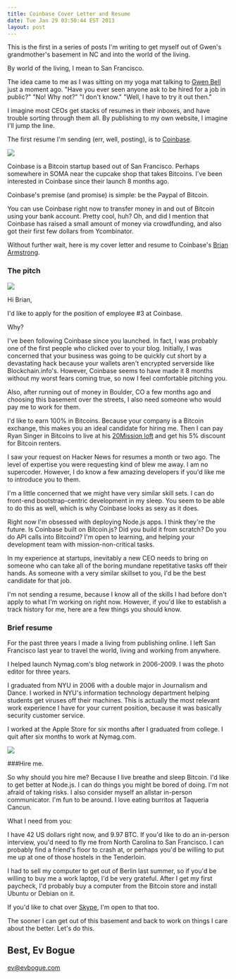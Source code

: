 ```yaml
---
title: Coinbase Cover Letter and Resume
date: Tue Jan 29 03:50:44 EST 2013
layout: post
---
```


This is the first in a series of posts I'm writing to get myself out of Gwen's grandmother's basement in NC and into the world of the living. 

By world of the living, I mean to San Francisco.

The idea came to me as I was sitting on my yoga mat talking to [Gwen Bell](http://gwenbell.com) just a moment ago. "Have you ever seen anyone ask to be hired for a job in public?" "No! Why not?" "I don't know." "Well, I have to try it out then."

I imagine most CEOs get stacks of resumes in their inboxes, and have trouble sorting through them all. By publishing to my own website, I imagine I'll jump the line.

The first resume I'm sending (err, well, posting), is to [Coinbase](http://coinbase.com/). 

<img src="/img/coinbase.png" />

Coinbase is a Bitcoin startup based out of San Francisco. Perhaps somewhere in SOMA near the cupcake shop that takes Bitcoins. I've been interested in Coinbase since their launch 8 months ago. 

Coinbase's premise (and promise) is simple: be the Paypal of Bitcoin. 

You can use Coinbase right now to transfer money in and out of Bitcoin using your bank account. Pretty cool, huh? Oh, and did I mention that Coinbase has raised a small amount of money via crowdfunding, and also got their first few dollars from Ycombinator.

Without further wait, here is my cover letter and resume to Coinbase's [Brian Armstrong](http://brianarmstrong.org/).

### The pitch

<img src="http://brianarmstrong.org/images/brian_armstrong.png" class="pull-right img-polaroid" />

Hi Brian,

I'd like to apply for the position of employee #3 at Coinbase. 

Why?

I've been following Coinbase since you launched. In fact, I was probably one of the first people who clicked over to your blog. Initially, I was concerned that your business was going to be quickly cut short by a devastating hack because your wallets aren't encrypted serverside like Blockchain.info's. However, Coinbase seems to have made it 8 months without my worst fears coming true, so now I feel comfortable pitching you.

Also, after running out of money in Boulder, CO a few months ago and choosing this basement over the streets, I also need someone who would pay me to work for them.

I'd like to earn 100% in Bitcoins. Because your company is a Bitcoin exchange, this makes you an ideal candidate for hiring me. Then I can pay Ryan Singer in Bitcoins to live at his [20Mission loft](http://20mission.com/) and get his 5% discount for Bitcoin renters.

I saw your request on Hacker News for resumes a month or two ago. The level of expertise you were requesting kind of blew me away. I am no supercoder. However, I do know a few amazing developers if you'd like me to introduce you to them. 

I'm a little concerned that we might have very similar skill sets. I can do front-end bootstrap-centric development in my sleep. You seem to be able to do this as well, which is why Coinbase looks as sexy as it does.

Right now I'm obsessed with deploying Node.js apps. I think they're the future. Is Coinbase built on Bitcoin.js? Did you build it from scratch? Do you do API calls into Bitcoind? I'm open to learning, and helping your development team with mission-non-critical tasks.

In my experience at startups, inevitably a new CEO needs to bring on someone who can take all of the boring mundane repetitative tasks off their hands. As someone with a very similar skillset to you, I'd be the best candidate for that job.

I'm not sending a resume, because I know all of the skills I had before don't apply to what I'm working on right now. However, if you'd like to establish a track history for me, here are a few things you should know.

### Brief resume

For the past three years I made a living from publishing online. I left San Francisco last year to travel the world, living and working from anywhere.

I helped launch Nymag.com's blog network in 2006-2009. I was the photo editor for three years.

I graduated from NYU in 2006 with a double major in Journalism and Dance. I worked in NYU's information technology department helping students get viruses off their machines. This is actually the most relevant work experience I have for your current position, because it was basically security customer service.

I worked at the Apple Store for six months after I graduated from college. I quit after six months to work at Nymag.com.

<img src="/img/evboguecyborg.jpg" class="pull-right img-polaroid" />

###Hire me.

So why should you hire me? Because I live breathe and sleep Bitcoin. I'd like to get better at Node.js. I can do things you might be bored of doing. I'm not afraid of taking risks. I also consider myself an allstar in-person communicator. I'm fun to be around. I love eating burritos at Taqueria Cancun. 

What I need from you:

I have 42 US dollars right now, and 9.97 BTC. If you'd like to do an in-person interview, you'd need to fly me from North Carolina to San Francisco. I can probably find a friend's floor to crash at, or perhaps you'd be willing to put me up at one of those hostels in the Tenderloin. 

I had to sell my computer to get out of Berlin last summer, so if you'd be willing to buy me a work laptop, I'd be very grateful. After I get my first paycheck, I'd probably buy a computer from the Bitcoin store and install Ubuntu or Debian on it.

If you'd like to chat over [Skype](skype:evbogue), I'm open to that too.

The sooner I can get out of this basement and back to work on things I care about the better. Let's do this.

Best,
Ev Bogue
--
[ev@evbogue.com](mailto:ev@evbogue.com)
